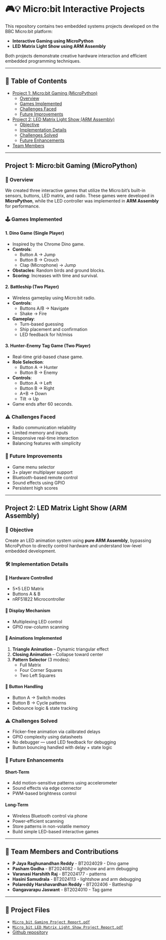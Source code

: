 # 🎮💡 Micro:bit Interactive Projects

This repository contains two embedded systems projects developed on the BBC Micro:bit platform:

- **Interactive Gaming using MicroPython**
- **LED Matrix Light Show using ARM Assembly**

Both projects demonstrate creative hardware interaction and efficient embedded programming techniques.

---

## 📘 Table of Contents

- [Project 1: Micro:bit Gaming (MicroPython)](#project-1-microbit-gaming-micropython)
  - [Overview](#overview)
  - [Games Implemented](#games-implemented)
  - [Challenges Faced](#challenges-faced)
  - [Future Improvements](#future-improvements)
- [Project 2: LED Matrix Light Show (ARM Assembly)](#project-2-led-matrix-light-show-arm-assembly)
  - [Objective](#objective)
  - [Implementation Details](#implementation-details)
  - [Challenges Solved](#challenges-solved)
  - [Future Enhancements](#future-enhancements)
- [Team Members](#team-members)

---

## Project 1: Micro:bit Gaming (MicroPython)

### 🎯 Overview

We created three interactive games that utilize the Micro:bit’s built-in sensors, buttons, LED matrix, and radio. These games were developed in **MicroPython**, while the LED controller was implemented in **ARM Assembly** for performance.

### 🕹️ Games Implemented

#### 1. Dino Game (Single Player)

- Inspired by the Chrome Dino game.
- **Controls**:  
  - Button A → Jump  
  - Button B → Crouch  
  - Clap (Microphone) → Jump
- **Obstacles**: Random birds and ground blocks.
- **Scoring**: Increases with time and survival.

#### 2. Battleship (Two Player)

- Wireless gameplay using Micro:bit radio.
- **Controls**:
  - Buttons A/B → Navigate
  - Shake → Fire
- **Gameplay**:
  - Turn-based guessing
  - Ship placement and confirmation
  - LED feedback for hit/miss

#### 3. Hunter-Enemy Tag Game (Two Player)

- Real-time grid-based chase game.
- **Role Selection**:  
  - Button A → Hunter  
  - Button B → Enemy
- **Controls**:
  - Button A → Left  
  - Button B → Right  
  - A+B → Down  
  - Tilt → Up
- Game ends after 60 seconds.

### ⚠️ Challenges Faced

- Radio communication reliability
- Limited memory and inputs
- Responsive real-time interaction
- Balancing features with simplicity

### 🚀 Future Improvements

- Game menu selector
- 3+ player multiplayer support
- Bluetooth-based remote control
- Sound effects using GPIO
- Persistent high scores

---

## Project 2: LED Matrix Light Show (ARM Assembly)

### 🎯 Objective

Create an LED animation system using **pure ARM Assembly**, bypassing MicroPython to directly control hardware and understand low-level embedded development.

### 🛠️ Implementation Details

#### 🔌 Hardware Controlled

- 5×5 LED Matrix
- Buttons A & B
- nRF51822 Microcontroller

#### 🔁 Display Mechanism

- Multiplexing LED control
- GPIO row-column scanning

#### 🔄 Animations Implemented

1. **Triangle Animation** – Dynamic triangular effect
2. **Closing Animation** – Collapse toward center
3. **Pattern Selector** (3 modes):
   - Full Matrix
   - Four Corner Squares
   - Two Left Squares

#### 🧠 Button Handling

- Button A → Switch modes
- Button B → Cycle patterns
- Debounce logic & state tracking

### ⚠️ Challenges Solved

- Flicker-free animation via calibrated delays
- GPIO complexity using datasheets
- No debugger — used LED feedback for debugging
- Button bouncing handled with delay + state logic

### 🌟 Future Enhancements

#### Short-Term

- Add motion-sensitive patterns using accelerometer
- Sound effects via edge connector
- PWM-based brightness control

#### Long-Term

- Wireless Bluetooth control via phone
- Power-efficient scanning
- Store patterns in non-volatile memory
- Build simple LED-based interactive games

---

## 👥 Team Members and Contributions

- **P Jaya Raghunandhan Reddy** - BT2024029  - Dino game
- **Pasham Godha** - BT2024082 - lightshow and arm debugging
- **Varanasi Harshith Raj** - BT2024177 - patterns
- **Hasini Samudrala** - BT2024113 - lightshow and arm debugging
- **Polareddy Harshavardhan Reddy** - BT202406 - Battleship
- **Gangavarapu Jaswant** - BT2024010 - Tag game

---

## 📎 Project Files

- [`Micro_bit Gaming Project Report.pdf`](./Micro_bit%20Gaming%20Project%20Report.pdf)
- [`Micro_bit LED Matrix Light Show Project Report.pdf`](./Micro_bit%20LED%20Matrix%20Light%20Show%20Project%20Report.pdf)
- [Github repository](https://github.com/HarshaVPolar/Computer-Architecture-Microbit-Project)
